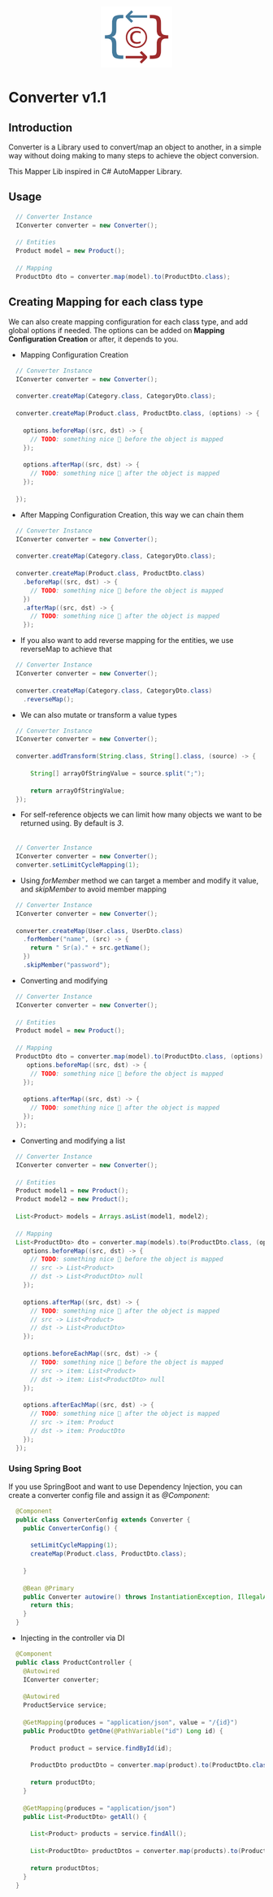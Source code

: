 
<p align="center"><a href="#" target="_blank" rel="noopener noreferrer"><img height="120px" src="assets/images/Converter-272.png" /></a></p>

# Converter v1.1

## Introduction

Converter is a Library used to convert/map an object to another, in a simple way without doing making to many steps to achieve the object conversion.

This Mapper Lib inspired in C# AutoMapper Library.

## Usage

```java
  // Converter Instance
  IConverter converter = new Converter();

  // Entities
  Product model = new Product();

  // Mapping
  ProductDto dto = converter.map(model).to(ProductDto.class);
```

## Creating Mapping for each class type

We can also create mapping configuration for each class type, and add global options if needed.
The options can be added on **Mapping Configuration Creation** or after, it depends to you.

* Mapping Configuration Creation

```java
  // Converter Instance
  IConverter converter = new Converter();

  converter.createMap(Category.class, CategoryDto.class);

  converter.createMap(Product.class, ProductDto.class, (options) -> {
    
    options.beforeMap((src, dst) -> {
      // TODO: something nice 🤩 before the object is mapped
    });

    options.afterMap((src, dst) -> {
      // TODO: something nice 🤩 after the object is mapped
    });

  });
```

* After Mapping Configuration Creation, this way we can chain them

```java
  // Converter Instance
  IConverter converter = new Converter();

  converter.createMap(Category.class, CategoryDto.class);

  converter.createMap(Product.class, ProductDto.class)
    .beforeMap((src, dst) -> {
      // TODO: something nice 🤩 before the object is mapped
    })
    .afterMap((src, dst) -> {
      // TODO: something nice 🤩 after the object is mapped
    });
```

* If you also want to add reverse mapping for the entities, we use reverseMap to achieve that

```java
  // Converter Instance
  IConverter converter = new Converter();

  converter.createMap(Category.class, CategoryDto.class)
    .reverseMap();
```

* We can also mutate or transform a value types

```java
  // Converter Instance
  IConverter converter = new Converter();

  converter.addTransform(String.class, String[].class, (source) -> {

      String[] arrayOfStringValue = source.split(";");

      return arrayOfStringValue;
  });
```

* For self-reference objects we can limit how many objects we want to be returned using.
  By default is *3*.

```java

  // Converter Instance
  IConverter converter = new Converter();
  converter.setLimitCycleMapping(1);

```

* Using *forMember* method we can target a member and modify it value, and *skipMember* to avoid member mapping

```java
  // Converter Instance
  IConverter converter = new Converter();

  converter.createMap(User.class, UserDto.class)
    .forMember("name", (src) -> {
      return " Sr(a)." + src.getName();
    })
    .skipMember("password");
```

* Converting and modifying
```java
  // Converter Instance
  IConverter converter = new Converter();

  // Entities
  Product model = new Product();

  // Mapping
  ProductDto dto = converter.map(model).to(ProductDto.class, (options) -> {
     options.beforeMap((src, dst) -> {
      // TODO: something nice 🤩 before the object is mapped
    });

    options.afterMap((src, dst) -> {
      // TODO: something nice 🤩 after the object is mapped
    });
  });
```

* Converting and modifying a list
```java
  // Converter Instance
  IConverter converter = new Converter();

  // Entities
  Product model1 = new Product();
  Product model2 = new Product();

  List<Product> models = Arrays.asList(model1, model2);

  // Mapping
  List<ProductDto> dto = converter.map(models).to(ProductDto.class, (options) -> {
    options.beforeMap((src, dst) -> {
      // TODO: something nice 🤩 before the object is mapped
      // src -> List<Product>
      // dst -> List<ProductDto> null
    });

    options.afterMap((src, dst) -> {
      // TODO: something nice 🤩 after the object is mapped
      // src -> List<Product>
      // dst -> List<ProductDto>
    });
    
    options.beforeEachMap((src, dst) -> {
      // TODO: something nice 🤩 before the object is mapped
      // src -> item: List<Product>
      // dst -> item: List<ProductDto> null
    });

    options.afterEachMap((src, dst) -> {
      // TODO: something nice 🤩 after the object is mapped
      // src -> item: Product
      // dst -> item: ProductDto
    });
  });
```

### Using Spring Boot

If you use SpringBoot and want to use Dependency Injection, you can create a converter config file and assign it as *@Component*:

```java
  @Component
  public class ConverterConfig extends Converter {
    public ConverterConfig() {
      
      setLimitCycleMapping(1);
      createMap(Product.class, ProductDto.class);

    }

    @Bean @Primary
    public Converter autowire() throws InstantiationException, IllegalAccessException {
      return this;
    }
  }
```

* Injecting in the controller via DI

```java
  @Component
  public class ProductController {
    @Autowired
    IConverter converter;
    
    @Autowired
    ProductService service;

    @GetMapping(produces = "application/json", value = "/{id}")
    public ProductDto getOne(@PathVariable("id") Long id) {
      
      Product product = service.findById(id);

      ProductDto productDto = converter.map(product).to(ProductDto.class);

      return productDto;
    }

    @GetMapping(produces = "application/json")
    public List<ProductDto> getAll() {

      List<Product> products = service.findAll();
      
      List<ProductDto> productDtos = converter.map(products).to(ProductDto.class);

      return productDtos;
    }
  }
```